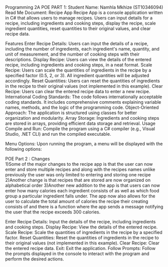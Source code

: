 Programming 2A POE PART 1: 
    Student Name: Namhla Mkhize (ST10346094) 
Read Me Document: Recipe App 
Recipe App is a console application written in C# that allows users to manage recipes. Users can input details for a recipe, including ingredients and cooking steps, display the recipe, scale ingredient quantities, reset quantities to their original values, and clear recipe data.

Features
Enter Recipe Details: Users can input the details of a recipe, including the number of ingredients, each ingredient's name, quantity, and unit of measurement, and the number of cooking steps with their descriptions.
Display Recipe: Users can view the details of the entered recipe, including ingredients and cooking steps, in a neat format.
Scale Recipe: Users can scale the quantities of ingredients in the recipe by a specified factor (0.5, 2, or 3). All ingredient quantities will be adjusted accordingly.
Reset Quantities: Users can reset the quantities of ingredients in the recipe to their original values (not implemented in this example).
Clear Recipe: Users can clear the entered recipe data to enter a new recipe.
International Coding Standards: The code follows internationally acceptable coding standards. It includes comprehensive comments explaining variable names, methods, and the logic of the programming code.
Object-Oriented Approach: The application is structured using classes for better organization and modularity.
Array Storage: Ingredients and cooking steps are stored in arrays, providing efficient data storage and retrieval.
Usage
Compile and Run: Compile the program using a C# compiler (e.g., Visual Studio, .NET CLI) and run the compiled executable.

Menu Options: Upon running the program, a menu will be displayed with the following options: 

 POE Part 2 : Changes  
1)Some of the major changes to the recipe app is that the user can now enter and store multiple recipes and along with the recipes names unlike previously the user was only limited to entering and storing one recipe 
2)Another change is that recipes that are stored are now organized on alphabetical order 
3)Another new addition to the app is that users can now enter how many calories each ingredient consists of as well as which food group a particular ingredient falls under. The app now also allows for the user to calculate the total amount of calories the recipe their creating consists of and there is a function where the app sends a message notifying the user that the recipe exceeds 300 calories.


Enter Recipe Details: Input the details of the recipe, including ingredients and cooking steps.
Display Recipe: View the details of the entered recipe.
Scale Recipe: Scale the quantities of ingredients in the recipe by a specified factor.
Reset Quantities: Reset the quantities of ingredients in the recipe to their original values (not implemented in this example).
Clear Recipe: Clear the entered recipe data.
Exit: Exit the application.
Follow Prompts: Follow the prompts displayed in the console to interact with the program and perform the desired actions.
